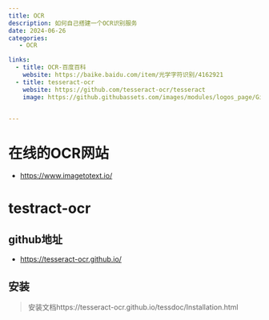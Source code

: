```yaml
---
title: OCR
description: 如何自己搭建一个OCR识别服务
date: 2024-06-26
categories:
   - OCR

links:
  - title: OCR-百度百科
    website: https://baike.baidu.com/item/光学字符识别/4162921
  - title: tesseract-ocr
    website: https://github.com/tesseract-ocr/tesseract
    image: https://github.githubassets.com/images/modules/logos_page/GitHub-Mark.png


---
```


# 在线的OCR网站

- https://www.imagetotext.io/

# testract-ocr

## github地址

- https://tesseract-ocr.github.io/

## 安装

> 安装文档https://tesseract-ocr.github.io/tessdoc/Installation.html

